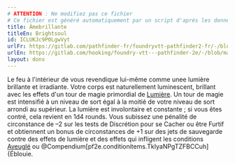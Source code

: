 ```yaml
---
# ATTENTION : Ne modifiez pas ce fichier
# Ce fichier est généré automatiquement par un script d'après les données du module Foundry VTT officiel et de sa traduction
title: Âmebrillante
titleEn: Brightsoul
id: ICLUKJc9P0LgwVyt
urlFr: https://gitlab.com/pathfinder-fr/foundryvtt-pathfinder2-fr/-/blob/master/data/feats/ICLUKJc9P0LgwVyt.htm
urlEn: https://gitlab.com/hooking/foundry-vtt---pathfinder-2e/-/blob/master/packs/data/feats.db/brightsoul.json
layout: dons
---
```

Le feu à l'intérieur de vous revendique lui-même comme unee lumière brillante et irradiante. Votre corps est naturellement luminescent, brillant avec les effets d'un tour de magie primordial de [Lumière](../sorts/lumière.md). Un tour de magie est intensifié  à un niveau de sort égal à la moitié de votre niveau de sort arrondi au supérieur. La lumière est involontaire et constante ; si vous êtes contré, cela revient en 1d4 rounds. Vous subissez une pénalité de circonstance de –2 sur les tests de Discrétion pour se Cacher ou être Furtif et obtiennent un bonus de circonstances de +1 sur des jets de sauvegarde contre des effets de lumière et des effets qui infligent les conditions [Aveuglé](../conditions/aveuglé.md) ou @Compendium[pf2e.conditionitems.TkIyaNPgTZFBCCuh]{Éblouie.
